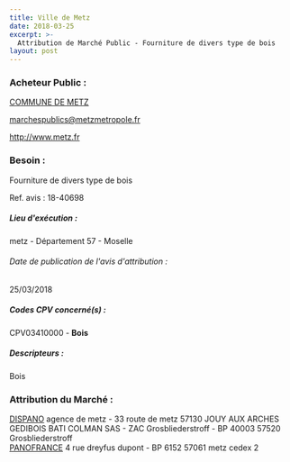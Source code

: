 ```yaml
---
title: Ville de Metz
date: 2018-03-25
excerpt: >-
  Attribution de Marché Public - Fourniture de divers type de bois
layout: post
---
```


### Acheteur Public : 
<a href="/acheteur-33/siren-215704636"> COMMUNE DE METZ</a><br/>



marchespublics@metzmetropole.fr


http://www.metz.fr
### Besoin :

Fourniture de divers type de bois

Ref. avis : 18-40698


##### Lieu d'exécution :

metz - Département 57 - Moselle

###### Date de publication de l'avis d'attribution : 
25/03/2018

##### Codes CPV concerné(s) :
CPV03410000 - **Bois** <br/>

##### Descripteurs :
Bois <br/>

### Attribution du Marché :
<a href="/entreprise-265/siren-508102159"> DISPANO</a>    agence de metz - 33 route de metz 57130 JOUY AUX ARCHES <br/>
GEDIBOIS BATI COLMAN SAS - ZAC Grosbliederstroff - BP 40003 57520 Grosbliederstroff <br/>
<a href="/entreprise-271/siren-823916838"> PANOFRANCE</a>    4 rue dreyfus dupont - BP 6152 57061 metz cedex 2 <br/>
